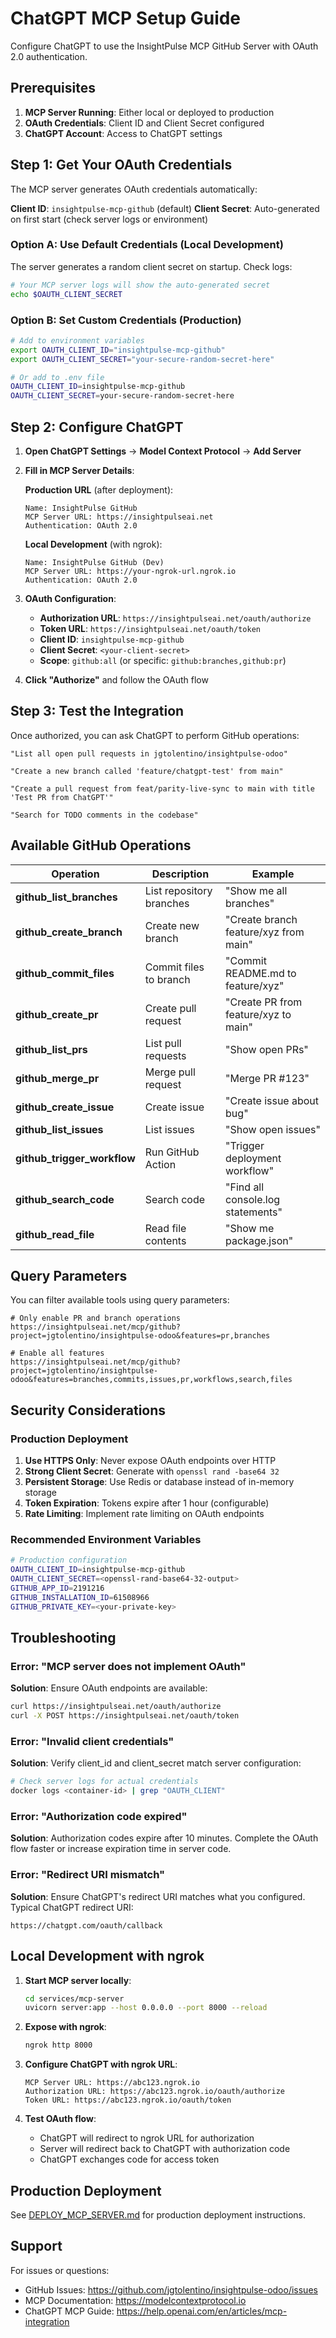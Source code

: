 # ChatGPT MCP Setup Guide

Configure ChatGPT to use the InsightPulse MCP GitHub Server with OAuth 2.0 authentication.

## Prerequisites

1. **MCP Server Running**: Either local or deployed to production
2. **OAuth Credentials**: Client ID and Client Secret configured
3. **ChatGPT Account**: Access to ChatGPT settings

## Step 1: Get Your OAuth Credentials

The MCP server generates OAuth credentials automatically:

**Client ID**: `insightpulse-mcp-github` (default)
**Client Secret**: Auto-generated on first start (check server logs or environment)

### Option A: Use Default Credentials (Local Development)

The server generates a random client secret on startup. Check logs:
```bash
# Your MCP server logs will show the auto-generated secret
echo $OAUTH_CLIENT_SECRET
```

### Option B: Set Custom Credentials (Production)

```bash
# Add to environment variables
export OAUTH_CLIENT_ID="insightpulse-mcp-github"
export OAUTH_CLIENT_SECRET="your-secure-random-secret-here"

# Or add to .env file
OAUTH_CLIENT_ID=insightpulse-mcp-github
OAUTH_CLIENT_SECRET=your-secure-random-secret-here
```

## Step 2: Configure ChatGPT

1. **Open ChatGPT Settings** → **Model Context Protocol** → **Add Server**

2. **Fill in MCP Server Details**:

   **Production URL** (after deployment):
   ```
   Name: InsightPulse GitHub
   MCP Server URL: https://insightpulseai.net
   Authentication: OAuth 2.0
   ```

   **Local Development** (with ngrok):
   ```
   Name: InsightPulse GitHub (Dev)
   MCP Server URL: https://your-ngrok-url.ngrok.io
   Authentication: OAuth 2.0
   ```

3. **OAuth Configuration**:
   - **Authorization URL**: `https://insightpulseai.net/oauth/authorize`
   - **Token URL**: `https://insightpulseai.net/oauth/token`
   - **Client ID**: `insightpulse-mcp-github`
   - **Client Secret**: `<your-client-secret>`
   - **Scope**: `github:all` (or specific: `github:branches,github:pr`)

4. **Click "Authorize"** and follow the OAuth flow

## Step 3: Test the Integration

Once authorized, you can ask ChatGPT to perform GitHub operations:

```
"List all open pull requests in jgtolentino/insightpulse-odoo"

"Create a new branch called 'feature/chatgpt-test' from main"

"Create a pull request from feat/parity-live-sync to main with title 'Test PR from ChatGPT'"

"Search for TODO comments in the codebase"
```

## Available GitHub Operations

| Operation | Description | Example |
|-----------|-------------|---------|
| **github_list_branches** | List repository branches | "Show me all branches" |
| **github_create_branch** | Create new branch | "Create branch feature/xyz from main" |
| **github_commit_files** | Commit files to branch | "Commit README.md to feature/xyz" |
| **github_create_pr** | Create pull request | "Create PR from feature/xyz to main" |
| **github_list_prs** | List pull requests | "Show open PRs" |
| **github_merge_pr** | Merge pull request | "Merge PR #123" |
| **github_create_issue** | Create issue | "Create issue about bug" |
| **github_list_issues** | List issues | "Show open issues" |
| **github_trigger_workflow** | Run GitHub Action | "Trigger deployment workflow" |
| **github_search_code** | Search code | "Find all console.log statements" |
| **github_read_file** | Read file contents | "Show me package.json" |

## Query Parameters

You can filter available tools using query parameters:

```
# Only enable PR and branch operations
https://insightpulseai.net/mcp/github?project=jgtolentino/insightpulse-odoo&features=pr,branches

# Enable all features
https://insightpulseai.net/mcp/github?project=jgtolentino/insightpulse-odoo&features=branches,commits,issues,pr,workflows,search,files
```

## Security Considerations

### Production Deployment

1. **Use HTTPS Only**: Never expose OAuth endpoints over HTTP
2. **Strong Client Secret**: Generate with `openssl rand -base64 32`
3. **Persistent Storage**: Use Redis or database instead of in-memory storage
4. **Token Expiration**: Tokens expire after 1 hour (configurable)
5. **Rate Limiting**: Implement rate limiting on OAuth endpoints

### Recommended Environment Variables

```bash
# Production configuration
OAUTH_CLIENT_ID=insightpulse-mcp-github
OAUTH_CLIENT_SECRET=<openssl-rand-base64-32-output>
GITHUB_APP_ID=2191216
GITHUB_INSTALLATION_ID=61508966
GITHUB_PRIVATE_KEY=<your-private-key>
```

## Troubleshooting

### Error: "MCP server does not implement OAuth"

**Solution**: Ensure OAuth endpoints are available:
```bash
curl https://insightpulseai.net/oauth/authorize
curl -X POST https://insightpulseai.net/oauth/token
```

### Error: "Invalid client credentials"

**Solution**: Verify client_id and client_secret match server configuration:
```bash
# Check server logs for actual credentials
docker logs <container-id> | grep "OAUTH_CLIENT"
```

### Error: "Authorization code expired"

**Solution**: Authorization codes expire after 10 minutes. Complete the OAuth flow faster or increase expiration time in server code.

### Error: "Redirect URI mismatch"

**Solution**: Ensure ChatGPT's redirect URI matches what you configured. Typical ChatGPT redirect URI:
```
https://chatgpt.com/oauth/callback
```

## Local Development with ngrok

1. **Start MCP server locally**:
   ```bash
   cd services/mcp-server
   uvicorn server:app --host 0.0.0.0 --port 8000 --reload
   ```

2. **Expose with ngrok**:
   ```bash
   ngrok http 8000
   ```

3. **Configure ChatGPT with ngrok URL**:
   ```
   MCP Server URL: https://abc123.ngrok.io
   Authorization URL: https://abc123.ngrok.io/oauth/authorize
   Token URL: https://abc123.ngrok.io/oauth/token
   ```

4. **Test OAuth flow**:
   - ChatGPT will redirect to ngrok URL for authorization
   - Server will redirect back to ChatGPT with authorization code
   - ChatGPT exchanges code for access token

## Production Deployment

See [DEPLOY_MCP_SERVER.md](../docs/DEPLOY_MCP_SERVER.md) for production deployment instructions.

## Support

For issues or questions:
- GitHub Issues: https://github.com/jgtolentino/insightpulse-odoo/issues
- MCP Documentation: https://modelcontextprotocol.io
- ChatGPT MCP Guide: https://help.openai.com/en/articles/mcp-integration
